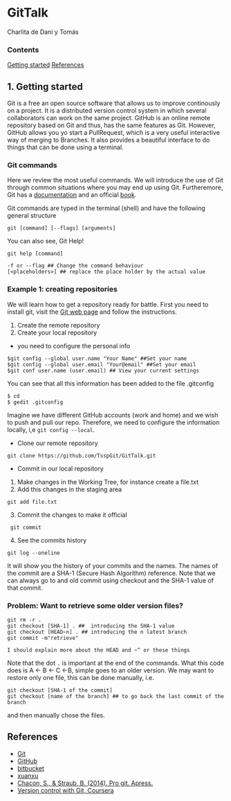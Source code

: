 # GitTalk
Charlita de Dani y Tomás

### Contents
[Getting started](#1-getting-started)
[References](#references)

## 1. Getting started
Git is a free an open source software that allows us to improve continously on a project. It is a distributed version control system in which several collaborators can work on the same project.  GitHub is an online remote repository based on Git and thus, has the same features as Git. However, GitHub allows you yo start a PullRequest, which is a very useful interactive way of merging to Branches. It also provides a beautiful interface to do things that can be done using a terminal. 


### Git  commands 
Here we review the most useful commands. We will introduce the use of Git through common situations where you may end up using Git. Furtheremore, Git has a [documentation](https://git-scm.com/doc) and an official [book](https://git-scm.com/book/en/v2). 

Git commands are typed in the terminal (shell) and have the following general structure
```
git [command] [--flags] [arguments]
```
You can also see, Git Help! 
```
git help [command]
```

```
-f or --flag ## Change the command behaviour
[<placeholders>] ## replace the place holder by the actual value

```
### Example 1: creating repositories
We will learn how to get a repository ready for battle. First you need to install git, visit the [Git web page](https://git-scm.com/downloads) and follow the instructions.

1. Create the remote repository
2. Create your local repository
*  you need to configure the personal info 
```$git help config ## This will show how config works
$git config --global user.name "Your Name" ##Set your name 
$git config --global user.email "Your@email" ##Set your email
$git conf user.name (user.email) ## View your current settings 
```
You can see that all this information has been added to the file .gitconfig
```
$ cd
$ gedit .gitconfig
```
Imagine we have different GitHub accounts (work and home) and we wish to push and pull our repo. Therefore, we need to configure the information locally, i,e  ` git config --local `. 

*  Clone our remote repository
```
git clone https://github.com/TsspGit/GitTalk.git 
```
* Commit in our local repository 
 1. Make changes in the Working Tree, for instance create a file.txt
 2. Add this changes in the staging area
 ```
 git add file.txt
```
 3. Commit the changes to make it official
```
 git commit
```
4. See the commits history
```
git log --oneline
```
It will show you the history of your commits and the names. The names of the commit are a SHA-1 (Secure Hash Algorithm) reference.  Note that we can always go to and old commit using checkout and the SHA-1 value of that commit.

### Problem: Want to retrieve some older version files?
```
git rm -r .
git checkout [SHA-1] . ##  introducing the SHA-1 value
git checkout [HEAD~n] . ## introducing the n latest branch
git commit -m"retrieve"
```
```
I should explain more about the HEAD and ~^ or these things
```

Note that the dot `.` is important at the end of the commands. What this code does is A <- B <- C <-B, simple goes to an older version. We may want to restore only one file, this can be done manually, i.e.
```
git checkout [SHA-1 of the commit]
git checkout [name of the branch] ## to go back the last commit of the branch
```
and then manually chose the files. 

## References
* [Git](https://git-scm.com/)
* [GitHub](https://github.com/)
* [bitbucket](https://bitbucket.org/)
* [xuanxu](https://github.com/xuanxu/)
* [Chacon, S., & Straub, B. (2014). Pro git. Apress.](https://git-scm.com/book/en/v2)
* [Version control with Git, Coursera](https://www.coursera.org/learn/version-control-with-git)
